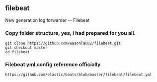 ## filebeat
New generation log forwarder -- Filebeat

### Copy folder structure, yes, i had prepared for you all.
    git clone https://github.com/easonlau02/filebeat.git
    git checkout master
    cd filebeat
### Filebeat yml config reference officially
    https://github.com/elastic/beats/blob/master/filebeat/filebeat.yml